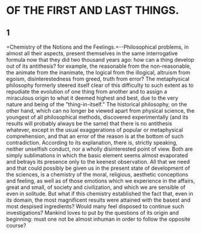 # OF THE FIRST AND LAST THINGS.


## 1

=Chemistry of the Notions and the Feelings.=--Philosophical problems, in
almost all their aspects, present themselves in the same interrogative
formula now that they did two thousand years ago: how can a thing
develop out of its antithesis? for example, the reasonable from the
non-reasonable, the animate from the inanimate, the logical from the
illogical, altruism from egoism, disinterestedness from greed, truth
from error? The metaphysical philosophy formerly steered itself clear of
this difficulty to such extent as to repudiate the evolution of one
thing from another and to assign a miraculous origin to what it deemed
highest and best, due to the very nature and being of the
"thing-in-itself." The historical philosophy, on the other hand, which
can no longer be viewed apart from physical science, the youngest of all
philosophical methods, discovered experimentally (and its results will
probably always be the same) that there is no antithesis whatever,
except in the usual exaggerations of popular or metaphysical
comprehension, and that an error of the reason is at the bottom of such
contradiction. According to its explanation, there is, strictly
speaking, neither unselfish conduct, nor a wholly disinterested point of
view. Both are simply sublimations in which the basic element seems
almost evaporated and betrays its presence only to the keenest
observation. All that we need and that could possibly be given us in the
present state of development of the sciences, is a chemistry of the
moral, religious, aesthetic conceptions and feeling, as well as of those
emotions which we experience in the affairs, great and small, of society
and civilization, and which we are sensible of even in solitude. But
what if this chemistry established the fact that, even in _its_ domain,
the most magnificent results were attained with the basest and most
despised ingredients? Would many feel disposed to continue such
investigations? Mankind loves to put by the questions of its origin and
beginning: must one not be almost inhuman in order to follow the
opposite course?


